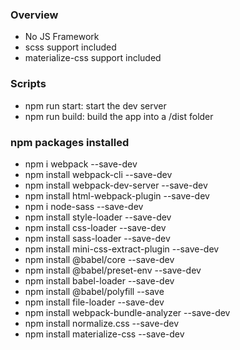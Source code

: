 ### Overview
- No JS Framework
- scss support included
- materialize-css support included

### Scripts
- npm run start: start the dev server
- npm run build: build the app into a /dist folder

### npm packages installed
- npm i webpack --save-dev
- npm install webpack-cli --save-dev
- npm install webpack-dev-server --save-dev
- npm install html-webpack-plugin --save-dev
- npm i node-sass --save-dev
- npm install style-loader --save-dev
- npm install css-loader --save-dev
- npm install sass-loader --save-dev
- npm install mini-css-extract-plugin --save-dev
- npm install @babel/core --save-dev
- npm install @babel/preset-env --save-dev
- npm install babel-loader --save-dev
- npm install @babel/polyfill --save
- npm install file-loader --save-dev
- npm install webpack-bundle-analyzer --save-dev
- npm install normalize.css --save-dev
- npm install materialize-css --save-dev
